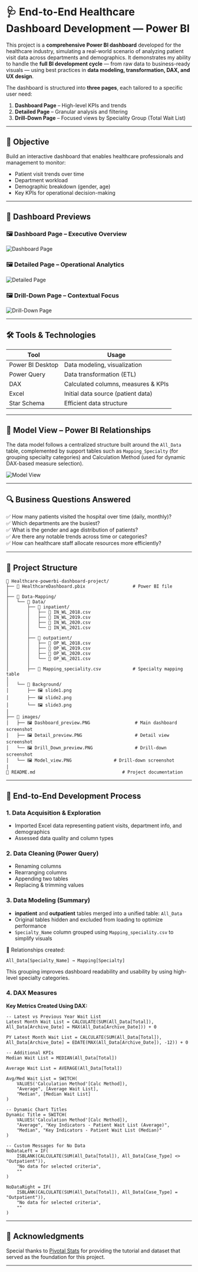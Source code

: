 # 🩺 End-to-End Healthcare Dashboard Development — Power BI

This project is a **comprehensive Power BI dashboard** developed for the healthcare industry, simulating a real-world scenario of analyzing patient visit data across departments and demographics. It demonstrates my ability to handle the **full BI development cycle** — from raw data to business-ready visuals — using best practices in **data modeling, transformation, DAX, and UX design**.

The dashboard is structured into **three pages**, each tailored to a specific user need:

1. **Dashboard Page** – High-level KPIs and trends  
2. **Detailed Page** – Granular analysis and filtering  
3. **Drill-Down Page** – Focused views by Speciality Group (Total Wait List)

---

## 🧠 Objective

Build an interactive dashboard that enables healthcare professionals and management to monitor:
- Patient visit trends over time
- Department workload
- Demographic breakdown (gender, age)
- Key KPIs for operational decision-making

---

## 📸 Dashboard Previews

### 🖼️ Dashboard Page – Executive Overview  
![Dashboard Page](images/Dashboard_preview.PNG)

### 🖼️ Detailed Page – Operational Analytics  
![Detailed Page](images/Detail_view.PNG)

### 🖼️ Drill-Down Page – Contextual Focus  
![Drill-Down Page](images/Drill_Down.PNG)

---


## 🛠️ Tools & Technologies

| Tool             | Usage                                |
|------------------|--------------------------------------|
| Power BI Desktop | Data modeling, visualization         |
| Power Query      | Data transformation (ETL)            |
| DAX              | Calculated columns, measures & KPIs  |
| Excel            | Initial data source (patient data)   |
| Star Schema      | Efficient data structure             |


---


## 🧩 Model View – Power BI Relationships

The data model follows a centralized structure built around the `All_Data` table, complemented by support tables such as `Mapping_Specialty` (for grouping specialty categories) and Calculation Method (used for dynamic DAX-based measure selection).

![Model View](images/Model_view.PNG)


---


## 🔍 Business Questions Answered

✅ How many patients visited the hospital over time (daily, monthly)?  
✅ Which departments are the busiest?  
✅ What is the gender and age distribution of patients?  
✅ Are there any notable trends across time or categories?  
✅ How can healthcare staff allocate resources more efficiently?

---

## 📁 Project Structure

```
📂 Healthcare-powerbi-dashboard-project/
├── 📄 HealthcareDashboard.pbix                  # Power BI file
│
├── 📁 Data-Mapping/
│   └── 📁 Data/
│       ├── 📁 inpatient/
│       │   ├── 📄 IN_WL_2018.csv
│       │   ├── 📄 IN_WL_2019.csv
│       │   ├── 📄 IN_WL_2020.csv
│       │   └── 📄 IN_WL_2021.csv
│       │
│       ├── 📁 outpatient/
│       │   ├── 📄 OP_WL_2018.csv
│       │   ├── 📄 OP_WL_2019.csv
│       │   ├── 📄 OP_WL_2020.csv
│       │   └── 📄 OP_WL_2021.csv
│       │
│       ├── 📄 Mapping_speciality.csv            # Specialty mapping table
│
│   └── 📁 Background/
│       ├── 🖼️ slide1.png
│       ├── 🖼️ slide2.png
│       └── 🖼️ slide3.png
│
├── 📁 images/
│   ├── 🖼️ Dashboard_preview.PNG                 # Main dashboard screenshot
│   ├── 🖼️ Detail_preview.PNG                    # Detail view screenshot
│   └── 🖼️ Drill_Down_preview.PNG                # Drill-down screenshot
│   └── 🖼️ Model_view.PNG                # Drill-down screenshot
│ 
📄 README.md                                 # Project documentation
```

---

## 🔄 End-to-End Development Process

### 1. Data Acquisition & Exploration
- Imported Excel data representing patient visits, department info, and demographics
- Assessed data quality and column types

### 2. Data Cleaning (Power Query)
- Renaming columns
- Rearranging columns
- Appending two tables
- Replacing & trimming values

### 3. Data Modeling (Summary)
- **inpatient** and **outpatient** tables merged into a unified table: `All_Data`
- Original tables hidden and excluded from loading to optimize performance
- `Specialty_Name` column grouped using `Mapping_speciality.csv` to simplify visuals

📌 Relationships created:
```
All_Data[Specialty_Name] → Mapping[Specialty]
```

This grouping improves dashboard readability and usability by using high-level specialty categories.

### 4. DAX Measures

**Key Metrics Created Using DAX:**

```DAX
-- Latest vs Previous Year Wait List
Latest Month Wait List = CALCULATE(SUM(All_Data[Total]), All_Data[Archive_Date] = MAX(All_Data[Archive_Date])) + 0

PY Latest Month Wait List = CALCULATE(SUM(All_Data[Total]), All_Data[Archive_Date] = EDATE(MAX(All_Data[Archive_Date]), -12)) + 0

-- Additional KPIs
Median Wait List = MEDIAN(All_Data[Total]) 

Average Wait List = AVERAGE(All_Data[Total]) 

Avg/Med Wait List = SWITCH(
    VALUES('Calculation Method'[Calc Method]),
    "Average", [Average Wait List],
    "Median", [Median Wait List]
)

-- Dynamic Chart Titles
Dynamic Title = SWITCH(
    VALUES('Calculation Method'[Calc Method]),
    "Average", "Key Indicators - Patient Wait List (Average)",
    "Median", "Key Indicators - Patient Wait List (Median)"
)

-- Custom Messages for No Data
NoDataLeft = IF(
    ISBLANK(CALCULATE(SUM(All_Data[Total]), All_Data[Case_Type] <> "Outpatient")),
    "No data for selected criteria",
    ""
)

NoDataRight = IF(
    ISBLANK(CALCULATE(SUM(All_Data[Total]), All_Data[Case_Type] = "Outpatient")),
    "No data for selected criteria",
    ""
)
```

---

## 🙏 Acknowledgments

Special thanks to [Pivotal Stats](https://pivotalstats.com/end-end-power-bi-dashboard-development/) for providing the tutorial and dataset that served as the foundation for this project.

---
